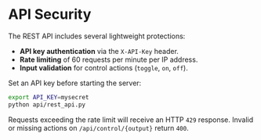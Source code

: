 # API Security

The REST API includes several lightweight protections:

- **API key authentication** via the `X-API-Key` header.
- **Rate limiting** of 60 requests per minute per IP address.
- **Input validation** for control actions (`toggle`, `on`, `off`).

Set an API key before starting the server:

```bash
export API_KEY=mysecret
python api/rest_api.py
```

Requests exceeding the rate limit will receive an HTTP `429` response.
Invalid or missing actions on `/api/control/{output}` return `400`.
